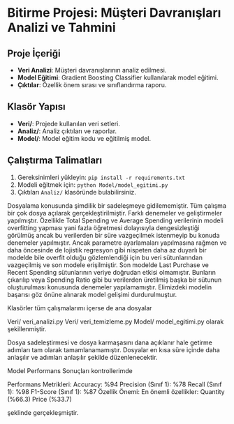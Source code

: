 # Bitirme Projesi: Müşteri Davranışları Analizi ve Tahmini

## Proje İçeriği
- **Veri Analizi**: Müşteri davranışlarının analiz edilmesi.
- **Model Eğitimi**: Gradient Boosting Classifier kullanılarak model eğitimi.
- **Çıktılar**: Özellik önem sırası ve sınıflandırma raporu.

## Klasör Yapısı
- **Veri/**: Projede kullanılan veri setleri.
- **Analiz/**: Analiz çıktıları ve raporlar.
- **Model/**: Model eğitim kodu ve eğitilmiş model.

## Çalıştırma Talimatları
1. Gereksinimleri yükleyin: `pip install -r requirements.txt`
2. Modeli eğitmek için: `python Model/model_egitimi.py`
3. Çıktıları `Analiz/` klasöründe bulabilirsiniz.

Dosyalama konusunda şimdilik bir sadeleşmeye gidilememiştir. Tüm çalışma bir çok dosya açılarak gerçekleştirilmiştir. Farklı denemeler ve geliştirmeler yapılmıştır.
Özellikle Total Spending ve Average Spending verilerinin modeli overfitting yapması yani fazla öğretmesi dolayısıyla dengesizleştiği görülmüş ancak bu verilerden bir süre vazgeçilmek
istenmeyip bu konuda denemeler yapılmıştır. Ancak parametre ayarlamaları yapılmasına rağmen ve daha öncesinde de lojistik regresyon gibi nispeten daha az duyarlı bir modelde bile overfit olduğu gözlemlendiği
için bu veri sütunlarından vazgeçilmiş ve son modele erişilmiştir. Son modelde Last Purchase ve Recent Spending sütunlarının veriye doğrudan etkisi olmamıştır. Bunların çıkarılıp veya Spending Ratio gibi 
bu verilerden üretilmiş başka bir sütunun oluşturulması konusunda denemeler yapılamamıştır. Elimizdeki modelin başarısı göz önüne alınarak model gelişimi durdurulmuştur.

Klasörler tüm çalışmalarımı içerse de ana dosyalar

Veri/ veri_analizi.py
Veri/ veri_temizleme.py
Model/ model_egitimi.py olarak şekillenmiştir.

Dosya sadeleştirmesi ve dosya karmaşasını dana açıklanır hale getirme adımları tam olarak tamamlanamamıştır. Dosyalar en kısa süre içinde daha anlaşılır ve adımları anlaşılır şekilde düzenlenecektir.

Model Performans Sonuçları kontrollerimde

Performans Metrikleri:
Accuracy: %94
Precision (Sınıf 1): %78
Recall (Sınıf 1): %98
F1-Score (Sınıf 1): %87
Özellik Önemi:
En önemli özellikler:
Quantity (%66.3)
Price (%33.7)

şeklinde gerçekleşmiştir.
